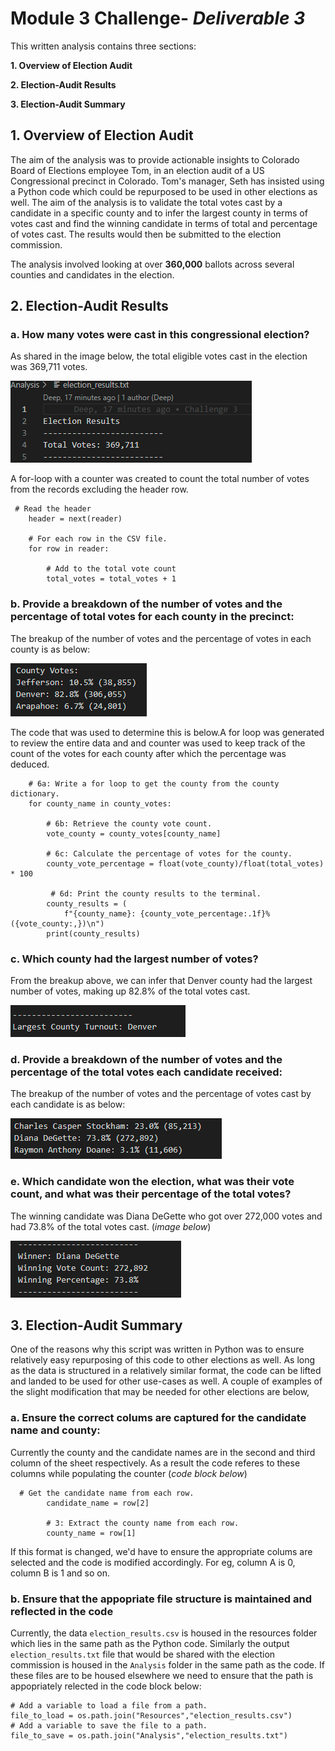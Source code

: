 # 
# Module 3 Challenge- _Deliverable 3_

This written analysis contains three sections:

**1. Overview of Election Audit**

**2. Election-Audit Results**

**3. Election-Audit Summary**
 
## 1. Overview of Election Audit

The aim of the analysis was to provide actionable insights to Colorado Board of Elections employee Tom, in an election audit of a US Congressional precinct in Colorado. Tom's manager, Seth has insisted using a Python code which could be repurposed to be used in other elections as well. The aim of the analysis is to validate the total votes cast by a candidate in a specific county and to infer the largest county in terms of votes cast and find the winning candidate in terms of total and percentage of votes cast. The results would then be submitted to the election commission.

The analysis involved looking at over **360,000** ballots across several counties and candidates in the election.

## 2. Election-Audit Results

### **a. How many votes were cast in this congressional election?**

As shared in the image below, the total eligible votes cast in the election was 369,711 votes.

![Total Votes Cast](Resources/Total_Votes.png)

A for-loop with a counter was created to count the total number of votes from the records excluding the header row.

```
 # Read the header
    header = next(reader)

    # For each row in the CSV file.
    for row in reader:

        # Add to the total vote count
        total_votes = total_votes + 1
```

### **b. Provide a breakdown of the number of votes and the percentage of total votes for each county in the precinct:**

The breakup of the number of votes and the percentage of votes in each county is as below:

![Breakup by County](Resources/County_Breakup.png)

The code that was used to determine this is below.A for loop was generated to review the entire data and and counter was used to keep track of the count of the votes for each county after which the percentage was deduced.

```
    # 6a: Write a for loop to get the county from the county dictionary.
    for county_name in county_votes:

        # 6b: Retrieve the county vote count.
        vote_county = county_votes[county_name]

        # 6c: Calculate the percentage of votes for the county.
        county_vote_percentage = float(vote_county)/float(total_votes) * 100

         # 6d: Print the county results to the terminal.
        county_results = (
            f"{county_name}: {county_vote_percentage:.1f}% ({vote_county:,})\n")
        print(county_results)
```

### **c. Which county had the largest number of votes?**

From the breakup above, we can infer that Denver county had the largest number of votes, making up 82.8% of the total votes cast.

![Largest County](Resources/Largest_county.png)

### **d. Provide a breakdown of the number of votes and the percentage of the total votes each candidate received:**

The breakup of the number of votes and the percentage of votes cast by each candidate is as below:

![Breakup by Candidate](Resources/Candidate_Breakout.png)

### **e. Which candidate won the election, what was their vote count, and what was their percentage of the total votes?**

The winning candidate was Diana DeGette who got over 272,000 votes and had 73.8% of the total votes cast. (*image below*)

![Winning Candidate](Resources/Winning_Candidate.png)


## 3. Election-Audit Summary

One of the reasons why this script was written in Python was to ensure relatively easy repurposing of this code to other elections as well. As long as the data is structured in a relatively similar format, the code can be lifted and landed to be used for other use-cases as well. A couple of examples of the slight modification that may be needed for other elections are below,

### a. Ensure the correct colums are captured for the candidate name and county:

Currently the county and the candidate names are in the second and third column of the sheet respectively. As a result the code referes to these columns while populating the counter (*code block below*)

```
  # Get the candidate name from each row.
        candidate_name = row[2]

        # 3: Extract the county name from each row.
        county_name = row[1]
```
If this format is changed, we'd have to ensure the appropriate colums are selected and the code is modified accordingly. For eg, column A is 0, column B is 1 and so on.

### b. Ensure that the appopriate file structure is maintained and reflected in the code 

Currently, the data `election_results.csv` is housed in the resources folder which lies in the same path as the Python code. Similarly the output `election_results.txt` file that would be shared with the election commission is housed in the `Analysis` folder in the same path as the code. If these files are to be housed elsewhere we need to ensure that the path is appopriately relected in the code block below:
```
# Add a variable to load a file from a path.
file_to_load = os.path.join("Resources","election_results.csv")
# Add a variable to save the file to a path.
file_to_save = os.path.join("Analysis","election_results.txt")
```